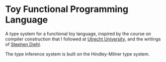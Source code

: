 # Toy Functional Programming Language

A type system for a functional toy language, inspired by the course on compiler
construction that I followed at [Utrecht University](http://foswiki.cs.uu.nl/foswiki/Cco),
and the writings of [Stephen Diehl](http://dev.stephendiehl.com/fun/006_hindley_milner.html).

The type inference system is built on the Hindley-Milner type system.
